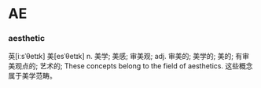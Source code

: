 # AE

### aesthetic

英[iːsˈθetɪk] 美[esˈθetɪk]
n.	美学; 美感; 审美观;
adj.	审美的; 美学的; 美的; 有审美观点的; 艺术的;
These concepts belong to the field of aesthetics.
这些概念属于美学范畴。
